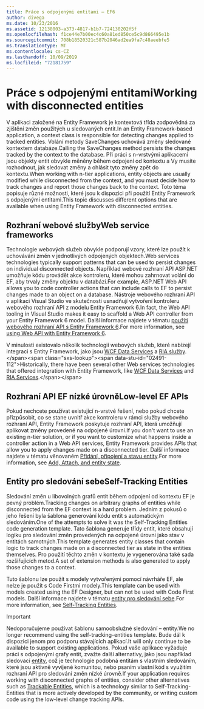 ```yaml
---
title: Práce s odpojenými entitami – EF6
author: divega
ms.date: 10/23/2016
ms.assetid: 12138003-a373-4817-b1b7-724130202f5f
ms.openlocfilehash: f1ce44e7b00ec4c60a81ed850ce5c9d866495e1b
ms.sourcegitcommit: 708b18520321c587b2046ad2ea9fa7c48aeebfe5
ms.translationtype: MT
ms.contentlocale: cs-CZ
ms.lasthandoff: 10/09/2019
ms.locfileid: "72181759"
---
```

# <a name="working-with-disconnected-entities"></a><span data-ttu-id="02491-102">Práce s odpojenými entitami</span><span class="sxs-lookup"><span data-stu-id="02491-102">Working with disconnected entities</span></span>
<span data-ttu-id="02491-103">V aplikaci založené na Entity Framework je kontextová třída zodpovědná za zjištění změn použitých u sledovaných entit.</span><span class="sxs-lookup"><span data-stu-id="02491-103">In an Entity Framework-based application, a context class is responsible for detecting changes applied to tracked entities.</span></span> <span data-ttu-id="02491-104">Volání metody SaveChanges uchovává změny sledované kontextem databáze.</span><span class="sxs-lookup"><span data-stu-id="02491-104">Calling the SaveChanges method persists the changes tracked by the context to the database.</span></span> <span data-ttu-id="02491-105">Při práci s n-vrstvými aplikacemi jsou objekty entit obvykle měněny během odpojení od kontextu a Vy musíte rozhodnout, jak sledovat změny a ohlásit tyto změny zpět do kontextu.</span><span class="sxs-lookup"><span data-stu-id="02491-105">When working with n-tier applications, entity objects are usually modified while disconnected from the context, and you must decide how to track changes and report those changes back to the context.</span></span> <span data-ttu-id="02491-106">Toto téma popisuje různé možnosti, které jsou k dispozici při použití Entity Framework s odpojenými entitami.</span><span class="sxs-lookup"><span data-stu-id="02491-106">This topic discusses different options that are available when using Entity Framework with disconnected entities.</span></span>   

## <a name="web-service-frameworks"></a><span data-ttu-id="02491-107">Rozhraní webové služby</span><span class="sxs-lookup"><span data-stu-id="02491-107">Web service frameworks</span></span>

<span data-ttu-id="02491-108">Technologie webových služeb obvykle podporují vzory, které lze použít k uchovávání změn v jednotlivých odpojených objektech.</span><span class="sxs-lookup"><span data-stu-id="02491-108">Web services technologies typically support patterns that can be used to persist changes on individual disconnected objects.</span></span> <span data-ttu-id="02491-109">Například webové rozhraní API ASP.NET umožňuje kódu provádět akce kontroleru, které mohou zahrnovat volání do EF, aby trvaly změny objektu v databázi.</span><span class="sxs-lookup"><span data-stu-id="02491-109">For example, ASP.NET Web API allows you to code controller actions that can include calls to EF to persist changes made to an object on a database.</span></span> <span data-ttu-id="02491-110">Nástroje webového rozhraní API v aplikaci Visual Studio ve skutečnosti usnadňují vytvoření kontroleru webového rozhraní API z modelu Entity Framework 6.</span><span class="sxs-lookup"><span data-stu-id="02491-110">In fact, the Web API tooling in Visual Studio makes it easy to scaffold a Web API controller from your Entity Framework 6 model.</span></span> <span data-ttu-id="02491-111">Další informace najdete v tématu [použití webového rozhraní API s Entity Framework 6](https://docs.microsoft.com/aspnet/web-api/overview/data/using-web-api-with-entity-framework/).</span><span class="sxs-lookup"><span data-stu-id="02491-111">For more information, see [using Web API with Entity Framework 6](https://docs.microsoft.com/aspnet/web-api/overview/data/using-web-api-with-entity-framework/).</span></span>   

<span data-ttu-id="02491-112">V minulosti existovalo několik technologií webových služeb, které nabízejí integraci s Entity Framework, jako jsou [WCF Data Services](https://docs.microsoft.com/dotnet/framework/data/wcf/create-a-data-service-using-an-adonet-ef-data-wcf) a [RIA služby](https://docs.microsoft.com/previous-versions/dotnet/wcf-ria/ee707344(v=vs.91)).</span><span class="sxs-lookup"><span data-stu-id="02491-112">Historically, there have been several other Web services technologies that offered integration with Entity Framework, like [WCF Data Services](https://docs.microsoft.com/dotnet/framework/data/wcf/create-a-data-service-using-an-adonet-ef-data-wcf) and [RIA Services](https://docs.microsoft.com/previous-versions/dotnet/wcf-ria/ee707344(v=vs.91)).</span></span>

## <a name="low-level-ef-apis"></a><span data-ttu-id="02491-113">Rozhraní API EF nízké úrovně</span><span class="sxs-lookup"><span data-stu-id="02491-113">Low-level EF APIs</span></span>

<span data-ttu-id="02491-114">Pokud nechcete používat existující n-vrstvé řešení, nebo pokud chcete přizpůsobit, co se stane uvnitř akce kontroleru v rámci služby webového rozhraní API, Entity Framework poskytuje rozhraní API, která umožňují aplikovat změny provedené na odpojené úrovni.</span><span class="sxs-lookup"><span data-stu-id="02491-114">If you don't want to use an existing n-tier solution, or if you want to customize what happens inside a controller action in a Web API services, Entity Framework provides APIs that allow you to apply changes made on a disconnected tier.</span></span> <span data-ttu-id="02491-115">Další informace najdete v tématu věnovaném [Přidání, připojení a stavu entity](~/ef6/saving/change-tracking/entity-state.md).</span><span class="sxs-lookup"><span data-stu-id="02491-115">For more information, see [Add, Attach, and entity state](~/ef6/saving/change-tracking/entity-state.md).</span></span>  

## <a name="self-tracking-entities"></a><span data-ttu-id="02491-116">Entity pro sledování sebe</span><span class="sxs-lookup"><span data-stu-id="02491-116">Self-Tracking Entities</span></span>  

<span data-ttu-id="02491-117">Sledování změn u libovolných grafů entit během odpojení od kontextu EF je pevný problém.</span><span class="sxs-lookup"><span data-stu-id="02491-117">Tracking changes on arbitrary graphs of entities while disconnected from the EF context is a hard problem.</span></span> <span data-ttu-id="02491-118">Jedním z pokusů o jeho řešení byla šablona generování kódu entit s automatickým sledováním.</span><span class="sxs-lookup"><span data-stu-id="02491-118">One of the attempts to solve it was the Self-Tracking Entities code generation template.</span></span> <span data-ttu-id="02491-119">Tato šablona generuje třídy entit, které obsahují logiku pro sledování změn provedených na odpojené úrovni jako stav v entitách samotných.</span><span class="sxs-lookup"><span data-stu-id="02491-119">This template generates entity classes that contain logic to track changes made on a disconnected tier as state in the entities themselves.</span></span> <span data-ttu-id="02491-120">Pro použití těchto změn v kontextu je vygenerována také sada rozšiřujících metod.</span><span class="sxs-lookup"><span data-stu-id="02491-120">A set of extension methods is also generated to apply those changes to a context.</span></span>

<span data-ttu-id="02491-121">Tuto šablonu lze použít s modely vytvořenými pomocí návrháře EF, ale nelze je použít s Code Firstmi modely.</span><span class="sxs-lookup"><span data-stu-id="02491-121">This template can be used with models created using the EF Designer, but can not be used with Code First models.</span></span> <span data-ttu-id="02491-122">Další informace najdete v tématu [entity pro sledování sebe](self-tracking-entities/index.md).</span><span class="sxs-lookup"><span data-stu-id="02491-122">For more information, see [Self-Tracking Entities](self-tracking-entities/index.md).</span></span>  

> [!IMPORTANT]
> <span data-ttu-id="02491-123">Nedoporučujeme používat šablonu samoobslužné sledování – entity.</span><span class="sxs-lookup"><span data-stu-id="02491-123">We no longer recommend using the self-tracking-entities template.</span></span> <span data-ttu-id="02491-124">Bude dál k dispozici jenom pro podporu stávajících aplikací.</span><span class="sxs-lookup"><span data-stu-id="02491-124">It will only continue to be available to support existing applications.</span></span> <span data-ttu-id="02491-125">Pokud vaše aplikace vyžaduje práci s odpojenými grafy entit, zvažte další alternativy, jako jsou například sledovací [entity](https://trackableentities.github.io/), což je technologie podobná entitám s vlastním sledováním, které jsou aktivně vyvíjené komunitou, nebo psaním vlastní kód s využitím rozhraní API pro sledování změn nízké úrovně.</span><span class="sxs-lookup"><span data-stu-id="02491-125">If your application requires working with disconnected graphs of entities, consider other alternatives such as [Trackable Entities](https://trackableentities.github.io/), which is a technology similar to Self-Tracking-Entities that is more actively developed by the community, or writing custom code using the low-level change tracking APIs.</span></span>
